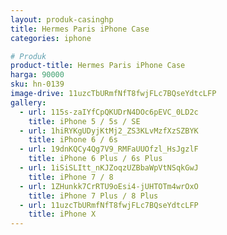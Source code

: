 ```yaml
---
layout: produk-casinghp
title: Hermes Paris iPhone Case
categories: iphone

# Produk
product-title: Hermes Paris iPhone Case
harga: 90000
sku: hn-0139
image-drive: 11uzcTbURmfNfT8fwjFLc7BQseYdtcLFP
gallery:
  - url: 115s-zaIYfCpQKUDrN4DOc6pEVC_0LD2c
    title: iPhone 5 / 5s / SE
  - url: 1hiRYKgUDyjKtMj2_ZS3KLvMzfXzSZBYK
    title: iPhone 6 / 6s
  - url: 19dnKQCy4Qg7V9_RMFaUUOfzl_HsJgzlF
    title: iPhone 6 Plus / 6s Plus
  - url: 1iSiSLItt_nKJZoqzUZBbaWpVtNSqkGwJ
    title: iPhone 7 / 8
  - url: 1ZHunkk7CrRTU9oEsi4-jUHTOTm4wrOxO
    title: iPhone 7 Plus / 8 Plus
  - url: 11uzcTbURmfNfT8fwjFLc7BQseYdtcLFP
    title: iPhone X
---
```

